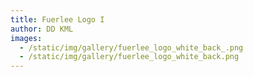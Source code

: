 ```yaml
---
title: Fuerlee Logo I
author: DD KML
images:
  - /static/img/gallery/fuerlee_logo_white_back_.png
  - /static/img/gallery/fuerlee_logo_white_back.png
---
```

